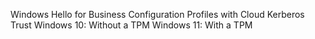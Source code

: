Windows Hello for Business Configuration Profiles with Cloud Kerberos Trust
Windows 10: Without a TPM
Windows 11: With a TPM
